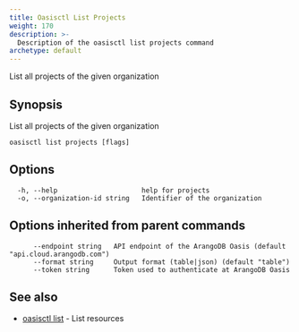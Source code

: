 ```yaml
---
title: Oasisctl List Projects
weight: 170
description: >-
  Description of the oasisctl list projects command
archetype: default
---
```

List all projects of the given organization

## Synopsis

List all projects of the given organization

```
oasisctl list projects [flags]
```

## Options

```
  -h, --help                     help for projects
  -o, --organization-id string   Identifier of the organization
```

## Options inherited from parent commands

```
      --endpoint string   API endpoint of the ArangoDB Oasis (default "api.cloud.arangodb.com")
      --format string     Output format (table|json) (default "table")
      --token string      Token used to authenticate at ArangoDB Oasis
```

## See also

* [oasisctl list](_index.md)	 - List resources

